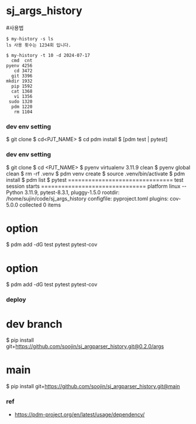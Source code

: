 # sj_args_history

#사용법
```
$ my-history -s ls
ls 사용 횟수는 1234회 입니다.

$ my-history -t 10 -d 2024-07-17
  cmd  cnt
pyenv 4256
   cd 3472
  git 3396
mkdir 1932
  pip 1592
  cat 1368
   vi 1356
 sudo 1320
  pdm 1220
   rm 1104
```

### dev env setting

$ git clone <URL>
$ cd<PJT_NAME>
$ cd pdm install
$ [pdm test | pytest]

### dev env setting
$ git clone <URL>
$ cd <PJT_NAME>
$ pyenv virtualenv 3.11.9 clean 
$ pyenv global clean 
$ rm -rf .venv
$ pdm venv create
$ source .venv/bin/activate
$ pdm install
$ pdm list
$ pytest
=============================== test session starts ===============================
platform linux -- Python 3.11.9, pytest-8.3.1, pluggy-1.5.0
rootdir: /home/sujin/code/sj_args_history
configfile: pyproject.toml
plugins: cov-5.0.0
collected 0 items

# option
$ pdm add -dG test pytest pytest-cov


# option 
$ pdm add -dG test pytest pytest-cov

### deploy
# dev branch
$ pip install git+https://github.com/soojin/sj_argparser_history.git@0.2.0/args

# main
$ pip install git+https://github.com/soojin/sj_argparser_history.git@main 

### ref
- https://pdm-project.org/en/latest/usage/dependency/

